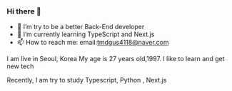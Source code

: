 ### Hi there 👋

- 🔭 I’m try to be a better Back-End developer
- 🌱 I’m currently learning TypeScript and Next.js
- 📫 How to reach me:
  email:tmdgus4118@naver.com

I am live in Seoul, Korea
My age is 27 years old,1997.
I like to learn and get new tech

Recently, I am try to study Typescript, Python , Next.js

